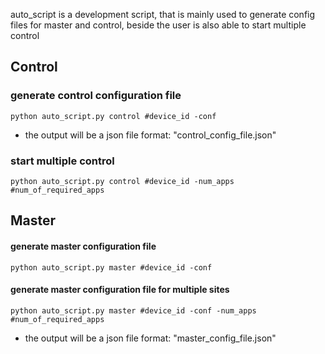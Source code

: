 auto_script is a development script, that is mainly used to generate config files for master and control, beside the user is also
able to start multiple control


## Control

### generate control configuration file
```
python auto_script.py control #device_id -conf
```

* the output will be a json file format: "control_config_file.json"


### start multiple control
```
python auto_script.py control #device_id -num_apps #num_of_required_apps
```

## Master

#### generate master configuration file
```
python auto_script.py master #device_id -conf
```

#### generate master configuration file for multiple sites
```
python auto_script.py master #device_id -conf -num_apps #num_of_required_apps
```

* the output will be a json file format: "master_config_file.json"


